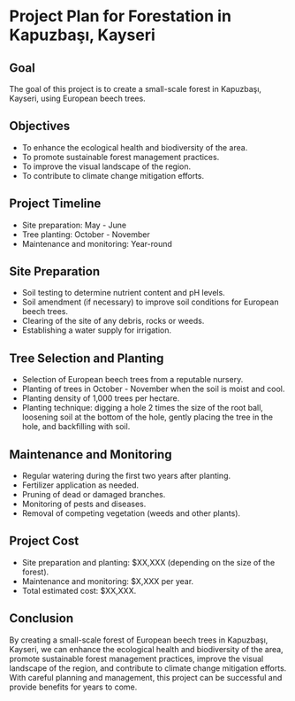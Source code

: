 # Project Plan for Forestation in Kapuzbaşı, Kayseri

## Goal

The goal of this project is to create a small-scale forest in Kapuzbaşı, Kayseri, using European beech trees.

## Objectives

- To enhance the ecological health and biodiversity of the area.
- To promote sustainable forest management practices.
- To improve the visual landscape of the region.
- To contribute to climate change mitigation efforts.

## Project Timeline

- Site preparation: May - June
- Tree planting: October - November
- Maintenance and monitoring: Year-round

## Site Preparation

- Soil testing to determine nutrient content and pH levels.
- Soil amendment (if necessary) to improve soil conditions for European beech trees.
- Clearing of the site of any debris, rocks or weeds.
- Establishing a water supply for irrigation.

## Tree Selection and Planting

- Selection of European beech trees from a reputable nursery.
- Planting of trees in October - November when the soil is moist and cool.
- Planting density of 1,000 trees per hectare.
- Planting technique: digging a hole 2 times the size of the root ball, loosening soil at the bottom of the hole, gently placing the tree in the hole, and backfilling with soil.

## Maintenance and Monitoring

- Regular watering during the first two years after planting.
- Fertilizer application as needed.
- Pruning of dead or damaged branches.
- Monitoring of pests and diseases.
- Removal of competing vegetation (weeds and other plants).

## Project Cost

- Site preparation and planting: $XX,XXX (depending on the size of the forest).
- Maintenance and monitoring: $X,XXX per year.
- Total estimated cost: $XX,XXX.

## Conclusion

By creating a small-scale forest of European beech trees in Kapuzbaşı, Kayseri, we can enhance the ecological health and biodiversity of the area, promote sustainable forest management practices, improve the visual landscape of the region, and contribute to climate change mitigation efforts. With careful planning and management, this project can be successful and provide benefits for years to come.
